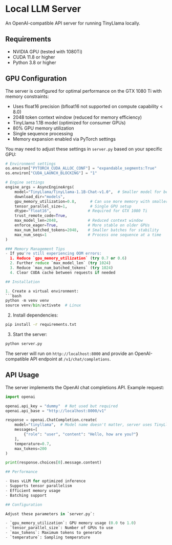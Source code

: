 # Local LLM Server

An OpenAI-compatible API server for running TinyLlama locally.

## Requirements

- NVIDIA GPU (tested with 1080Ti)
- CUDA 11.8 or higher
- Python 3.8 or higher

## GPU Configuration

The server is configured for optimal performance on the GTX 1080 Ti with memory constraints:
- Uses float16 precision (bfloat16 not supported on compute capability < 8.0)
- 2048 token context window (reduced for memory efficiency)
- TinyLlama 1.1B model (optimized for consumer GPUs)
- 80% GPU memory utilization
- Single sequence processing
- Memory expansion enabled via PyTorch settings

You may need to adjust these settings in `server.py` based on your specific GPU:
```python
# Environment settings
os.environ["PYTORCH_CUDA_ALLOC_CONF"] = "expandable_segments:True"
os.environ["CUDA_LAUNCH_BLOCKING"] = "1"

# Engine settings
engine_args = AsyncEngineArgs(
    model="TinyLlama/TinyLlama-1.1B-Chat-v1.0",  # Smaller model for better compatibility
    download_dir="models",
    gpu_memory_utilization=0.8,      # Can use more memory with smaller model
    tensor_parallel_size=1,          # Single GPU setup
    dtype="float16",                # Required for GTX 1080 Ti
    trust_remote_code=True,
    max_model_len=2048,             # Reduced context window
    enforce_eager=True,             # More stable on older GPUs
    max_num_batched_tokens=2048,    # Smaller batches for stability
    max_num_seqs=1                  # Process one sequence at a time
)

### Memory Management Tips
- If you're still experiencing OOM errors:
  1. Reduce `gpu_memory_utilization` (try 0.7 or 0.6)
  2. Further reduce `max_model_len` (try 1024)
  3. Reduce `max_num_batched_tokens` (try 1024)
  4. Clear CUDA cache between requests if needed

## Installation

1. Create a virtual environment:
```bash
python -m venv venv
source venv/bin/activate  # Linux
```

2. Install dependencies:
```bash
pip install -r requirements.txt
```

3. Start the server:
```bash
python server.py
```

The server will run on `http://localhost:8000` and provide an OpenAI-compatible API endpoint at `/v1/chat/completions`.

## API Usage

The server implements the OpenAI chat completions API. Example request:

```python
import openai

openai.api_key = "dummy"  # Not used but required
openai.api_base = "http://localhost:8000/v1"

response = openai.ChatCompletion.create(
    model="tinyllama",  # Model name doesn't matter, server uses TinyLlama
    messages=[
        {"role": "user", "content": "Hello, how are you?"}
    ],
    temperature=0.7,
    max_tokens=200
)

print(response.choices[0].message.content)

## Performance

- Uses vLLM for optimized inference
- Supports tensor parallelism
- Efficient memory usage
- Batching support

## Configuration

Adjust these parameters in `server.py`:

- `gpu_memory_utilization`: GPU memory usage (0.0 to 1.0)
- `tensor_parallel_size`: Number of GPUs to use
- `max_tokens`: Maximum tokens to generate
- `temperature`: Sampling temperature
